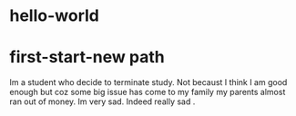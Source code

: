 # hello-world
# first-start-new path
Im a student who decide to terminate study.
Not becaust I think I am good enough
but coz some big issue has come to my family
my parents almost ran out of money.
Im very sad.
Indeed
really
sad
.

